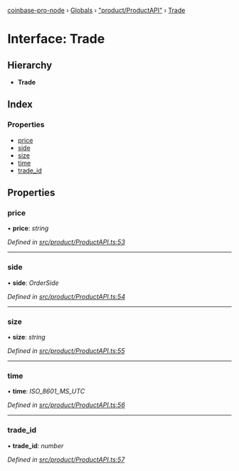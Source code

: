 [coinbase-pro-node](../README.md) › [Globals](../globals.md) › ["product/ProductAPI"](../modules/_product_productapi_.md) › [Trade](_product_productapi_.trade.md)

# Interface: Trade

## Hierarchy

- **Trade**

## Index

### Properties

- [price](_product_productapi_.trade.md#price)
- [side](_product_productapi_.trade.md#side)
- [size](_product_productapi_.trade.md#size)
- [time](_product_productapi_.trade.md#time)
- [trade_id](_product_productapi_.trade.md#trade_id)

## Properties

### price

• **price**: _string_

_Defined in [src/product/ProductAPI.ts:53](https://github.com/bennyn/coinbase-pro-node/blob/2af663b/src/product/ProductAPI.ts#L53)_

---

### side

• **side**: _OrderSide_

_Defined in [src/product/ProductAPI.ts:54](https://github.com/bennyn/coinbase-pro-node/blob/2af663b/src/product/ProductAPI.ts#L54)_

---

### size

• **size**: _string_

_Defined in [src/product/ProductAPI.ts:55](https://github.com/bennyn/coinbase-pro-node/blob/2af663b/src/product/ProductAPI.ts#L55)_

---

### time

• **time**: _ISO_8601_MS_UTC_

_Defined in [src/product/ProductAPI.ts:56](https://github.com/bennyn/coinbase-pro-node/blob/2af663b/src/product/ProductAPI.ts#L56)_

---

### trade_id

• **trade_id**: _number_

_Defined in [src/product/ProductAPI.ts:57](https://github.com/bennyn/coinbase-pro-node/blob/2af663b/src/product/ProductAPI.ts#L57)_
